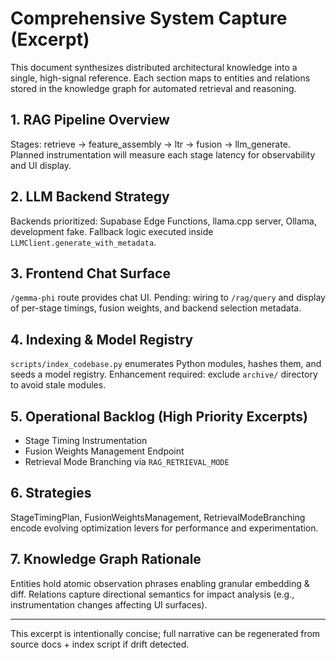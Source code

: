 # Comprehensive System Capture (Excerpt)

This document synthesizes distributed architectural knowledge into a single, high-signal reference. Each section maps to entities and relations stored in the knowledge graph for automated retrieval and reasoning.

## 1. RAG Pipeline Overview
Stages: retrieve -> feature_assembly -> ltr -> fusion -> llm_generate. Planned instrumentation will measure each stage latency for observability and UI display.

## 2. LLM Backend Strategy
Backends prioritized: Supabase Edge Functions, llama.cpp server, Ollama, development fake. Fallback logic executed inside `LLMClient.generate_with_metadata`.

## 3. Frontend Chat Surface
`/gemma-phi` route provides chat UI. Pending: wiring to `/rag/query` and display of per-stage timings, fusion weights, and backend selection metadata.

## 4. Indexing & Model Registry
`scripts/index_codebase.py` enumerates Python modules, hashes them, and seeds a model registry. Enhancement required: exclude `archive/` directory to avoid stale modules.

## 5. Operational Backlog (High Priority Excerpts)
- Stage Timing Instrumentation
- Fusion Weights Management Endpoint
- Retrieval Mode Branching via `RAG_RETRIEVAL_MODE`

## 6. Strategies
StageTimingPlan, FusionWeightsManagement, RetrievalModeBranching encode evolving optimization levers for performance and experimentation.

## 7. Knowledge Graph Rationale
Entities hold atomic observation phrases enabling granular embedding & diff. Relations capture directional semantics for impact analysis (e.g., instrumentation changes affecting UI surfaces).

---
This excerpt is intentionally concise; full narrative can be regenerated from source docs + index script if drift detected.

